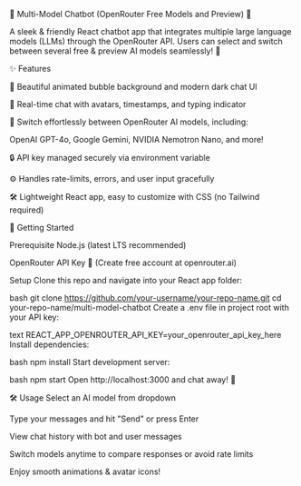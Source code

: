 🤖 Multi-Model Chatbot (OpenRouter Free Models and Preview) 🚀

A sleek & friendly React chatbot app that integrates multiple large language models (LLMs) through the OpenRouter API.
Users can select and switch between several free & preview AI models seamlessly! 🌈


✨ Features

🎨 Beautiful animated bubble background and modern dark chat UI

💬 Real-time chat with avatars, timestamps, and typing indicator

🔁 Switch effortlessly between OpenRouter AI models, including:

OpenAI GPT-4o, Google Gemini, NVIDIA Nemotron Nano, and more!

🔒 API key managed securely via environment variable

⚙️ Handles rate-limits, errors, and user input gracefully

🛠️ Lightweight React app, easy to customize with CSS (no Tailwind required)


🚀 Getting Started

Prerequisite
Node.js (latest LTS recommended)

OpenRouter API Key 🔑 (Create free account at openrouter.ai)

Setup
Clone this repo and navigate into your React app folder:

bash
git clone https://github.com/your-username/your-repo-name.git
cd your-repo-name/multi-model-chatbot
Create a .env file in project root with your API key:

text
REACT_APP_OPENROUTER_API_KEY=your_openrouter_api_key_here
Install dependencies:

bash
npm install
Start development server:

bash
npm start
Open http://localhost:3000 and chat away! 🎉

🛠️ Usage
Select an AI model from dropdown

Type your messages and hit "Send" or press Enter

View chat history with bot and user messages

Switch models anytime to compare responses or avoid rate limits

Enjoy smooth animations & avatar icons!

